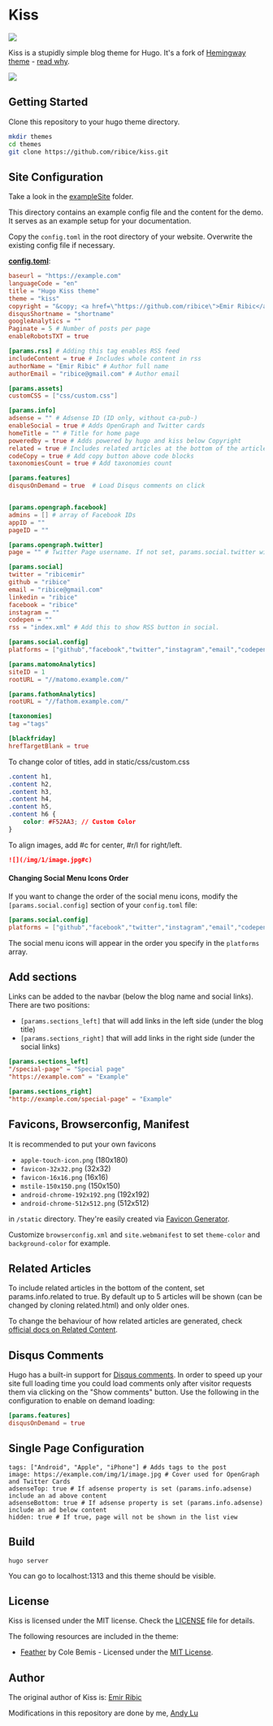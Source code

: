 # Kiss

![](https://www.ribice.ba/img/2/hugo-kiss.png)

Kiss is a stupidly simple blog theme for Hugo. It's a fork of [Hemingway theme](https://github.com/tanksuzuki/hemingway) - [read why](https://www.ribice.ba/hugo-kiss/).

![](https://github.com/ribice/kiss/blob/master/images/screenshot.png)

## Getting Started

Clone this repository to your hugo theme directory.

```bash
mkdir themes
cd themes
git clone https://github.com/ribice/kiss.git
```

## Site Configuration

Take a look in the [exampleSite](https://github.com/ribice/kiss/tree/master/exampleSite) folder.

This directory contains an example config file and the content for the demo.
It serves as an example setup for your documentation.

Copy the `config.toml` in the root directory of your website. Overwrite the existing config file if necessary.

__[config.toml](https://github.com/ribice/kiss/blob/master/exampleSite/config.toml)__:

```toml
baseurl = "https://example.com"
languageCode = "en"
title = "Hugo Kiss theme"
theme = "kiss"
copyright = "&copy; <a href=\"https://github.com/ribice\">Emir Ribic</a> 2017"
disqusShortname = "shortname"
googleAnalytics = ""
Paginate = 5 # Number of posts per page
enableRobotsTXT = true

[params.rss] # Adding this tag enables RSS feed
includeContent = true # Includes whole content in rss
authorName = "Emir Ribic" # Author full name
authorEmail = "ribice@gmail.com" # Author email

[params.assets]
customCSS = ["css/custom.css"]

[params.info]
adsense = "" # Adsense ID (ID only, without ca-pub-)
enableSocial = true # Adds OpenGraph and Twitter cards
homeTitle = "" # Title for home page
poweredby = true # Adds powered by hugo and kiss below Copyright
related = true # Includes related articles at the bottom of the article
codeCopy = true # Add copy button above code blocks
taxonomiesCount = true # Add taxonomies count

[params.features]
disqusOnDemand = true  # Load Disqus comments on click


[params.opengraph.facebook]
admins = [] # array of Facebook IDs
appID = ""
pageID = ""

[params.opengraph.twitter]
page = "" # Twitter Page username. If not set, params.social.twitter will be used.

[params.social]
twitter = "ribicemir"
github = "ribice"
email = "ribice@gmail.com"
linkedin = "ribice"
facebook = "ribice"
instagram = ""
codepen = ""
rss = "index.xml" # Add this to show RSS button in social.

[params.social.config]
platforms = ["github","facebook","twitter","instagram","email","codepen","linkedin"]

[params.matomoAnalytics]
siteID = 1
rootURL = "//matomo.example.com/"

[params.fathomAnalytics]
rootURL = "//fathom.example.com/"

[taxonomies]
tag ="tags"

[blackfriday]
hrefTargetBlank = true
```

To change color of titles, add in static/css/custom.css

```css
.content h1,
.content h2,
.content h3,
.content h4,
.content h5,
.content h6 {
    color: #F52AA3; // Custom Color
}
```

To align images, add #c for center, #r/l for right/left.

```md
![](/img/1/image.jpg#c)
```

#### Changing Social Menu Icons Order

If you want to change the order of the social menu icons, modify the `[params.social.config]` section of your `config.toml` file:

```toml
[params.social.config]
platforms = ["github","facebook","twitter","instagram","email","codepen","linkedin"]
```

The social menu icons will appear in the order you specify in the `platforms` array.

## Add sections
Links can be added to the navbar (below the blog name and social links).
There are two positions:

- `[params.sections_left]` that will add links in the left side (under the blog title)
- `[params.sections_right]` that will add links in the right side (under the social links)

```toml
[params.sections_left]
"/special-page" = "Special page"
"https://example.com" = "Example"

[params.sections_right]
"http://example.com/special-page" = "Example"
```

## Favicons, Browserconfig, Manifest

It is recommended to put your own favicons

- `apple-touch-icon.png` (180x180)
- `favicon-32x32.png` (32x32)
- `favicon-16x16.png` (16x16)
- `mstile-150x150.png` (150x150)
- `android-chrome-192x192.png` (192x192)
- `android-chrome-512x512.png` (512x512)

in `/static` directory. They're easily created via [Favicon Generator](https://realfavicongenerator.net/).

Customize `browserconfig.xml` and `site.webmanifest` to set `theme-color` and `background-color` for example.

## Related Articles

To include related articles in the bottom of the content, set params.info.related to true.
By default up to 5 articles will be shown (can be changed by cloning related.html) and only older ones.

To change the behaviour of how related articles are generated, check [official docs on Related Content](https://gohugo.io/content-management/related/).

## Disqus Comments

Hugo has a built-in support for [Disqus comments](https://gohugo.io/content-management/comments/#configure-disqus).
In order to speed up your site full loading time you could load comments only after visitor
requests them via clicking on the "Show comments" button. Use the following in the configuration to enable
on demand loading:

```toml
[params.features]
disqusOnDemand = true 
```

## Single Page Configuration

```
tags: ["Android", "Apple", "iPhone"] # Adds tags to the post
image: https://example.com/img/1/image.jpg # Cover used for OpenGraph and Twitter Cards
adsenseTop: true # If adsense property is set (params.info.adsense) include an ad above content
adsenseBottom: true # If adsense property is set (params.info.adsense) include an ad below content
hidden: true # If true, page will not be shown in the list view
```

## Build

```
hugo server
```

You can go to localhost:1313 and this theme should be visible.

## License

Kiss is licensed under the MIT license. Check the [LICENSE](LICENSE.md) file for details.

The following resources are included in the theme:

- [Feather](https://feather.netlify.com/) by Cole Bemis - Licensed under the [MIT License](https://github.com/colebemis/feather/blob/master/LICENSE).

## Author

The original author of Kiss is: [Emir Ribic](https://github.com/ribice)

Modifications in this repository are done by me, [Andy Lu](https://github.com/luandy64)

